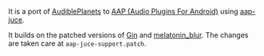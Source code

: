 It is a port of [AudiblePlanets](https://github.com/gregrecco67/AudiblePlanets) to [AAP (Audio Plugins For Android)](https://github.com/atsushieno/aap-core) using [aap-juce](https://github.com/atsushieno/aap-juce).

It builds on the patched versions of [Gin](https://github.com/FigBug/Gin/) and [melatonin_blur](https://github.com/sudara/melatonin_blur/).
The changes are taken care at `aap-juce-support.patch`.

